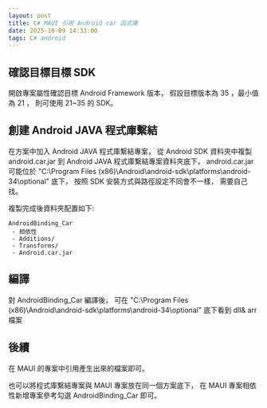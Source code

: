 ```yaml
---
layout: post
title: C# MAUI 引用 Android car 函式庫
date: 2025-10-09 14:33:00
tags: C# android
---
```


## 確認目標目標 SDK

開啟專案屬性確認目標 Android Framework 版本，
假設目標版本為 35 ，最小值為 21 ，
則可使用 21~35 的 SDK。

## 創建 Android JAVA 程式庫繫結

在方案中加入 Android JAVA 程式庫繫結專案，
從 Android SDK 資料夾中複製 android.car.jar 到 Android JAVA 程式庫繫結專案資料夾底下，
android.car.jar 可能位於 "C:\Program Files (x86)\Android\android-sdk\platforms\android-34\optional" 底下，
按照 SDK 安裝方式與路徑設定不同會不一樣，
需要自己找。

複製完成後資料夾配置如下:

```
AndroidBinding_Car
 - 相依性
 - Additions/
 - Transforms/
 - Android.car.jar
```

## 編譯

對 AndroidBinding_Car 編譯後，
可在 "C:\Program Files (x86)\Android\android-sdk\platforms\android-34\optional"
底下看到 dll& arr 檔案

## 後續

在 MAUI 的專案中引用產生出來的檔案即可。

也可以將程式庫繫結專案與 MAUI 專案放在同一個方案底下，
在 MAUI 專案相依性新增專案參考勾選 AndroidBinding_Car 即可。
